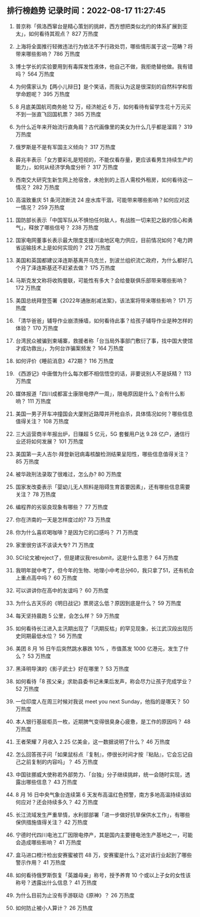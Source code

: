 
## 排行榜趋势 记录时间：2022-08-17 11:27:45
  
  1. 普京称「佩洛西窜台是精心策划的挑衅，西方想把类似北约的体系扩展到亚太」，如何看待其观点？ 827 万热度
    
  2. 上海将全面推行轻微违法行为依法不予行政处罚，哪些情形属于这一范畴？将带来哪些影响？ 786 万热度
    
  3. 博士学长的实验要用到有毒挥发性液体，他自己不做，我拒绝替他做。我有错吗？ 564 万热度
    
  4. 为何儒家认为【两小儿辩日】是个笑话，而我认为这是很深刻的自然科学和哲学命题呢？ 395 万热度
    
  5. 8 月底美国航司商务舱 12 万，经济舱近 6 万，如何看待有留学生花十万元买不到一张直飞回国机票？ 385 万热度
    
  6. 为什么近年来开始流行直角肩？古代画像里的美女为什么几乎都是溜肩？ 319 万热度
    
  7. 俄罗斯是不是有军国主义倾向？ 317 万热度
    
  8. 薛兆丰表示「女方要彩礼是短视的，不能仅看存量，更应该看男生持续生产的能力」，如何从经济学角度分析？ 317 万热度
    
  9. 西南交大研究生新生网上抢宿舍，未抢到的上百人需校外租房，如何看待这一情况？ 282 万热度
    
  10. 高温致重庆 51 条河流断流 24 座水库干涸，可能带来哪些影响？如何应对这一情况？ 259 万热度
    
  11. 国防部长表示「中国军队从不惧怕任何敌人，有战胜一切来犯之敌的信心和勇气」，释放了哪些信号？ 238 万热度
    
  12. 国家电网董事长表示最大限度支援川渝地区电力供应，目前情况如何？电力跨省运输技术上是如何实现的？ 212 万热度
    
  13. 美国和英国都建议泽连斯基离开乌克兰，到波兰组织流亡政府，为什么都好几个月了泽连斯基还不赶紧去做？ 175 万热度
    
  14. 马斯克发文称将收购曼联，可能性有多大？会给曼联俱乐部带来哪些影响？ 172 万热度
    
  15. 美国总统拜登签署《2022年通胀削减法案》，该法案将带来哪些影响？ 171 万热度
    
  16. 「清华爸爸」辅导作业崩溃捶墙，如何看待此事？给孩子辅导作业是种怎样的体验？ 170 万热度
    
  17. 台湾民众被骗到柬埔寨，救援者称「台当局外事部门敷衍了事，找中国大使馆才成功救出」，为何台诈骗案频发？ 164 万热度
    
  18. 如何评价《睡前消息》472期？ 116 万热度
    
  19. 《西游记》中唐僧为什么每次都不相信悟空的话，非要说别人不是妖精？ 113 万热度
    
  20. 媒体报道「四川成都富士康限电停产一周」，限电原因是什么？会有什么影响？ 111 万热度
    
  21. 美国一男子开车冲撞国会大厦附近路障并开枪自杀，具体情况如何？哪些信息值得关注？ 108 万热度
    
  22. 三大运营商半年报出炉，日赚超 5 亿元，5G 套餐用户达 9.28 亿户，通信行业还将如何发展？ 101 万热度
    
  23. 美国第一夫人吉尔·拜登新冠病毒核酸检测结果呈阳性，哪些信息值得关注？ 85 万热度
    
  24. 被华政刑法录取了很难过，怎么办? 80 万热度
    
  25. 国家发改委表示「婴幼儿无人照料是阻碍生育首要因素」，还有哪些信息需要关注？ 78 万热度
    
  26. 编程界的劣驱良现象有哪些？ 77 万热度
    
  27. 你在济南的一天是怎样度过的? 73 万热度
    
  28. 你为什么喜欢喝咖啡？是因为它的口感吗？ 71 万热度
    
  29. 家里很穷该不该读大专? 71 万热度
    
  30. SCI论文被reject了，但是建议我resubmit，这是什么意思？ 64 万热度
    
  31. 我明年就中考了，但今年的生物、地理小中考总分60，我只拿了51，还有机会上重点高中吗？ 60 万热度
    
  32. 可以讲讲你在高中的友谊吗？ 60 万热度
    
  33. 为什么古天乐的《明日战记》票房这么低？原因到底是什么？ 59 万热度
    
  34. 每天坚持晨跑 5 公里，会怎么样？ 59 万热度
    
  35. 如何看待长江进入主汛期出现了「汛期反枯」的罕见现象，长江武汉段出现历史同期最低水位？ 56 万热度
    
  36. 美团 8 月 16 日午后突然跳水暴跌 10% ，市值蒸发 1000 亿港元，发生了什么？ 53 万热度
    
  37. 黑泽明导演的《影子武士》好在哪里？ 53 万热度
    
  38. 如何看待「8 孩父亲」求助县委书记未果后发声，称会尽力让孩子完成学业？ 52 万热度
    
  39. 一位印度人在周三时候对我说 meet you next Sunday，他指的是哪天？ 50 万热度
    
  40. 本人银行基层柜员一枚，近期脾气变得很臭身心疲惫，是工作的原因吗？ 48 万热度
    
  41. 王者荣耀 7 月收入 2.25 亿美金，这一数据说明了什么？ 46 万热度
    
  42. 怎么回答孩子问「如果鼠标点『复制』，停很长时间才按『粘贴』，它会忘记自己之前复制的内容吗」？ 45 万热度
    
  43. 中国驻挪威大使称若外部势力、「台独」分子继续挑衅，统一会随时实现，透露出哪些信息？ 43 万热度
    
  44. 8 月 16 日中央气象台连续第 6 天发布高温红色预警，南方多地高温持续该如何应对？还会持续多久？ 42 万热度
    
  45. 长江流域发生严重旱情，水利部部署「进一步做好抗旱保供水工作」，有哪些保供措施值得关注？ 42 万热度
    
  46. 宁德时代四川电池工厂因限电停产，其是国内主要锂电池生产基地之一，可能会造成哪些影响？ 41 万热度
    
  47. 盒马进口橙汁检出安赛蜜被罚 48 万，安赛蜜是什么？这对该行业起到了哪些警示作用？ 41 万热度
    
  48. 如何看待俄罗斯恢复「英雄母亲」称号，授予养育 10 个或以上子女的女性该称号？透露出什么信息？ 41 万热度
    
  49. 为什么目前为止没有手游联动《原神》？ 26 万热度
    
  50. 如何防止被小人算计？ 26 万热度
    